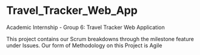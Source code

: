 # Travel_Tracker_Web_App
Academic Internship - Group 6: Travel Tracker Web Application

This project contains our Scrum breakdowns through the milestone feature under Issues.
Our form of Methodology on this Project is Agile
